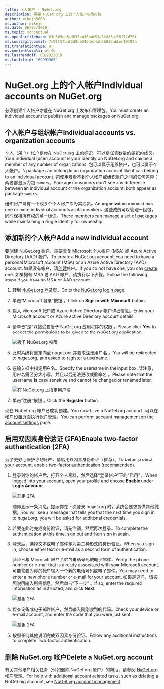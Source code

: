 ```yaml
---
title: 个人帐户 - NuGet.org
description: 需要 NuGet.org 上的个人帐户以发布包
author: mikejo5000
ms.author: mikejo
ms.date: 06/05/2019
ms.topic: conceptual
ms.openlocfilehash: 63c6b5eb5ad635e436b4d53a5f833af35f72d76f
ms.sourcegitcommit: 7c9f157ba02d9be543de34ab06813ab1ec10192a
ms.translationtype: HT
ms.contentlocale: zh-CN
ms.lasthandoff: 08/23/2019
ms.locfileid: "69999965"
---
```

# <a name="individual-accounts-on-nugetorg"></a><span data-ttu-id="f9c48-103">NuGet.org 上的个人帐户</span><span class="sxs-lookup"><span data-stu-id="f9c48-103">Individual accounts on NuGet.org</span></span>

<span data-ttu-id="f9c48-104">必须创建个人帐户才能在 NuGet.org 上发布和管理包。</span><span class="sxs-lookup"><span data-stu-id="f9c48-104">You must create an individual account to publish and manage packages on NuGet.org.</span></span>

## <a name="individual-accounts-vs-organization-accounts"></a><span data-ttu-id="f9c48-105">个人帐户与组织帐户</span><span class="sxs-lookup"><span data-stu-id="f9c48-105">Individual accounts vs. organization accounts</span></span>

<span data-ttu-id="f9c48-106">个人（用户）帐户是你在 NuGet.org 上的标识，可以是任意数量的组织的成员。</span><span class="sxs-lookup"><span data-stu-id="f9c48-106">Your individual (user) account is your identity on NuGet.org and can be a member of any number of organizations.</span></span> <span data-ttu-id="f9c48-107">包可以属于组织帐户，也可以属于个人帐户。</span><span class="sxs-lookup"><span data-stu-id="f9c48-107">A package can belong to an organization account like it can belong to an individual account.</span></span> <span data-ttu-id="f9c48-108">包使用者看不到个人帐户或组织帐户之间的任何差异：两者都显示为包 `owners`。</span><span class="sxs-lookup"><span data-stu-id="f9c48-108">Package consumers don't see any difference between an individual account or the organization account: both appear as package `owners`.</span></span>

<span data-ttu-id="f9c48-109">组织帐户具有一个或多个个人帐户作为其成员。</span><span class="sxs-lookup"><span data-stu-id="f9c48-109">An organization account has one or more individual accounts as its members.</span></span> <span data-ttu-id="f9c48-110">这些成员可以管理一组包，同时保持所有权的单一标识。</span><span class="sxs-lookup"><span data-stu-id="f9c48-110">These members can manage a set of packages while maintaining a single identity for ownership.</span></span>

## <a name="add-a-new-individual-account"></a><span data-ttu-id="f9c48-111">添加新的个人帐户</span><span class="sxs-lookup"><span data-stu-id="f9c48-111">Add a new individual account</span></span>

<span data-ttu-id="f9c48-112">要创建 NuGet.org 帐户，需要具备 Microsoft 个人帐户 (MSA) 或 Azure Active Directory (AAD) 帐户。</span><span class="sxs-lookup"><span data-stu-id="f9c48-112">To create a NuGet.org account, you need to have a personal Microsoft account (MSA) or an Azure Active Directory (AAD) account.</span></span> <span data-ttu-id="f9c48-113">如果没有帐户，请[创建](https://signup.live.com)帐户。</span><span class="sxs-lookup"><span data-stu-id="f9c48-113">If you do not have one, you can [create](https://signup.live.com) one.</span></span> <span data-ttu-id="f9c48-114">如果拥有 MSA 或 AAD 帐户，请执行以下步骤。</span><span class="sxs-lookup"><span data-stu-id="f9c48-114">Follow the following steps if you have an MSA or AAD account.</span></span>

1. <span data-ttu-id="f9c48-115">转到 [NuGet.org 登录页](https://www.nuget.org/users/account/LogOn)。</span><span class="sxs-lookup"><span data-stu-id="f9c48-115">Go to the [NuGet.org login page](https://www.nuget.org/users/account/LogOn).</span></span>

1. <span data-ttu-id="f9c48-116">单击“Microsoft 登录”按钮  。</span><span class="sxs-lookup"><span data-stu-id="f9c48-116">Click on **Sign in with Microsoft** button.</span></span>

1. <span data-ttu-id="f9c48-117">输入 Microsoft 帐户或 Azure Active Directory 帐户详细信息。</span><span class="sxs-lookup"><span data-stu-id="f9c48-117">Enter your Microsoft account or Azure Active Directory account details.</span></span>

1. <span data-ttu-id="f9c48-118">请单击“是”以接受要授予 NuGet.org 应用程序的权限   。</span><span class="sxs-lookup"><span data-stu-id="f9c48-118">Please click **Yes** to accept the permissions to be given to the *NuGet.org* application.</span></span>

   ![授予 NuGet.org 权限](media/nuget-org-permissions.png)

1. <span data-ttu-id="f9c48-120">此时系统将重定向至 nuget.org 并要求注册用户名  。</span><span class="sxs-lookup"><span data-stu-id="f9c48-120">You will be redirected to *nuget.org*, and asked to register a username.</span></span>

1. <span data-ttu-id="f9c48-121">在输入框中指定用户名。</span><span class="sxs-lookup"><span data-stu-id="f9c48-121">Specify the username in the input box.</span></span> <span data-ttu-id="f9c48-122">请注意，用户名需区分大小写，并且以后无法更改或重命名  。</span><span class="sxs-lookup"><span data-stu-id="f9c48-122">Please note that the username **is** case sensitive and cannot be changed or renamed later.</span></span>

   ![在 NuGet.org 上指定用户名](media/nuget-org-register.png) 

1. <span data-ttu-id="f9c48-124">单击“注册”按钮  。</span><span class="sxs-lookup"><span data-stu-id="f9c48-124">Click the **Register** button.</span></span>

<span data-ttu-id="f9c48-125">现在 NuGet.org 帐户已成功创建。</span><span class="sxs-lookup"><span data-stu-id="f9c48-125">You now have a NuGet.org account.</span></span> <span data-ttu-id="f9c48-126">可以在[帐户设置](https://www.nuget.org/account)页面执行帐户管理。</span><span class="sxs-lookup"><span data-stu-id="f9c48-126">You can perform account management on the [account settings](https://www.nuget.org/account) page.</span></span>

## <a name="enable-two-factor-authentication-2fa"></a><span data-ttu-id="f9c48-127">启用双因素身份验证 (2FA)</span><span class="sxs-lookup"><span data-stu-id="f9c48-127">Enable two-factor authentication (2FA)</span></span>

<span data-ttu-id="f9c48-128">为了更好地保护你的帐户，请启用双因素身份验证（推荐）。</span><span class="sxs-lookup"><span data-stu-id="f9c48-128">To better protect your account, enable two-factor authentication (recommended).</span></span>

1. <span data-ttu-id="f9c48-129">登录到你的帐户后，打开个人资料，然后选择“登录帐户”下的“启用”   。</span><span class="sxs-lookup"><span data-stu-id="f9c48-129">When logged into your account, open your profile and choose **Enable** under **Login Account**.</span></span>

   ![启用 2FA](media/nuget-org-register-2fa.png)

   <span data-ttu-id="f9c48-131">随即显示一条消息，提示你在下次登录 nuget.org  时，系统会要求提供其他凭据。</span><span class="sxs-lookup"><span data-stu-id="f9c48-131">You will see a message that tells you that the next time you sign in to *nuget.org*, you will be asked for additional credentials.</span></span>

2. <span data-ttu-id="f9c48-132">若要在此时完成身份验证，请先注销，然后再次登录。</span><span class="sxs-lookup"><span data-stu-id="f9c48-132">To complete the authentication at this time, sign out and then sign in again.</span></span>

3. <span data-ttu-id="f9c48-133">登录后，选择文本或电子邮件作为第二种形式的身份验证。</span><span class="sxs-lookup"><span data-stu-id="f9c48-133">When you sign in, choose either text or e-mail as a second form of authentication.</span></span>

   <span data-ttu-id="f9c48-134">验证已与 Microsoft 帐户关联的电话号码或电子邮件。</span><span class="sxs-lookup"><span data-stu-id="f9c48-134">Verify the phone number or e-mail that is already associated with your Microsoft account.</span></span> <span data-ttu-id="f9c48-135">可能需要为你的帐户输入一个新的电话号码或电子邮件。</span><span class="sxs-lookup"><span data-stu-id="f9c48-135">You may need to enter a new phone number or e-mail for your account.</span></span> <span data-ttu-id="f9c48-136">如果是这样，请按照说明输入所需信息，然后单击“下一步”  。</span><span class="sxs-lookup"><span data-stu-id="f9c48-136">If so, enter the required information as instructed, and click **Next**.</span></span>

   ![启用 2FA](media/nuget-org-sign-in-2fa.png)

4. <span data-ttu-id="f9c48-138">检查设备或电子邮件帐户，然后输入刚刚收到的代码。</span><span class="sxs-lookup"><span data-stu-id="f9c48-138">Check your device or e-mail account, and enter the code that you were just sent.</span></span>

   ![启用 2FA](media/nuget-org-enter-code-2fa.png)

5. <span data-ttu-id="f9c48-140">按照任何其他说明完成双因素身份验证。</span><span class="sxs-lookup"><span data-stu-id="f9c48-140">Follow any additional instructions to complete Two-factor authentication.</span></span>

## <a name="delete-a-nugetorg-account"></a><span data-ttu-id="f9c48-141">删除 NuGet.org 帐户</span><span class="sxs-lookup"><span data-stu-id="f9c48-141">Delete a NuGet.org account</span></span>

<span data-ttu-id="f9c48-142">有关其他帐户相关任务（例如删除 NuGet.org 帐户）的帮助，请参阅 [NuGet.org 帐户管理](nuget-org-faq.md#nugetorg-account-management)。</span><span class="sxs-lookup"><span data-stu-id="f9c48-142">For help with additional account-related tasks, such as deleting a NuGet.org account, see [NuGet.org account management](nuget-org-faq.md#nugetorg-account-management).</span></span>
